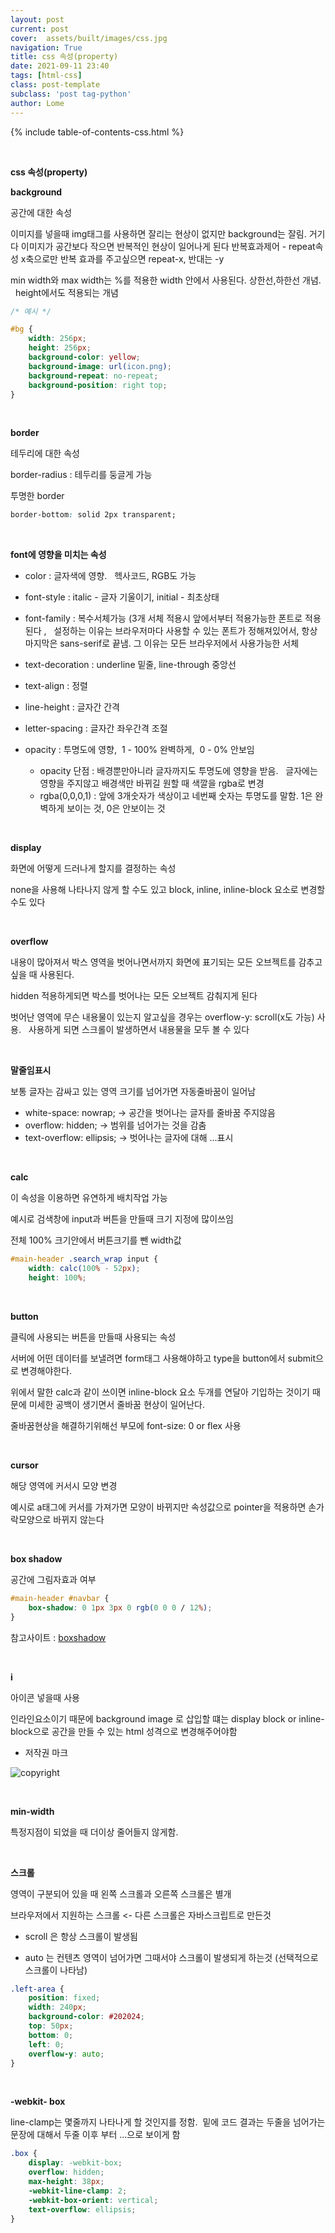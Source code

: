 ```yaml
---
layout: post
current: post
cover:  assets/built/images/css.jpg
navigation: True
title: css 속성(property)
date: 2021-09-11 23:40
tags: [html-css]
class: post-template
subclass: 'post tag-python'
author: Lome
---
```


<span></span>

{% include table-of-contents-css.html %}

<br>

<strong class="subtitle_fontAwesome">css 속성(property)</strong>

<strong class="subtitle2_fontAwesome">background</strong>

공간에 대한 속성

이미지를 넣을때 img태그를 사용하면 잘리는 현상이 없지만 background는 잘림. 거기다 이미지가 공간보다 작으면 반복적인 현상이 일어나게 된다
반복효과제어 - repeat속성 x축으로만 반복 효과를 주고싶으면 repeat-x, 반대는 -y

min width와 max width는 %를 적용한 width 안에서 사용된다. 
상한선,하한선 개념. &#160; height에서도 적용되는 개념
~~~css
/* 예시 */

#bg {
	width: 256px;
	height:	256px;
	background-color: yellow;
	background-image: url(icon.png);
	background-repeat: no-repeat;
	background-position: right top;
}
~~~

<br>

<strong class="subtitle2_fontAwesome">border</strong>

테두리에 대한 속성

border-radius : 테두리를 둥글게 가능

투명한 border
~~~css
border-bottom: solid 2px transparent;
~~~

<br>

<strong class="subtitle2_fontAwesome">font에 영향을 미치는 속성</strong>

- color : 글자색에 영향. &#160; 헥사코드, RGB도 가능
- font-style : italic - 글자 기울이기, initial - 최초상태
- font-family : 복수서체가능 (3개 서체 적용시 앞에서부터 적용가능한 폰트로 적용된다 , &#160; 설정하는 이유는 브라우저마다 사용할 수 있는 폰트가 정해져있어서, 항상 마지막은 sans-serif로 끝냄. 그 이유는 모든 브라우저에서 사용가능한 서체
- text-decoration : underline 밑줄, line-through 중앙선
- text-align : 정렬 
- line-height : 글자간 간격
- letter-spacing : 글자간 좌우간격 조절
- opacity :  투명도에 영향, &#160;1 - 100% 완벽하게,&#160; 0 - 0% 안보임

	- opacity 단점 : 배경뿐만아니라 글자까지도 투명도에 영향을 받음. &#160; 글자에는 영향을 주지않고 배경색만 바뀌길 원할 때 색깔을 rgba로 변경
	- rgba(0,0,0,1) : 앞에 3개숫자가 색상이고 네번째 숫자는 투명도를 말함. 1은 완벽하게 보이는 것, 0은 안보이는 것

<br>

<strong class="subtitle2_fontAwesome">display</strong>

화면에 어떻게 드러나게 할지를 결정하는 속성 

none을 사용해 나타나지 않게 할 수도 있고 block, inline, inline-block 요소로 변경할 수도 있다

<br>

<strong class="subtitle2_fontAwesome">overflow</strong>

내용이 많아져서 박스 영역을 벗어나면서까지 화면에 표기되는 모든 오브젝트를 감추고 싶을 때 사용된다.

hidden 적용하게되면 박스를 벗어나는 모든 오브젝트 감춰지게 된다

벗어난 영역에 무슨 내용물이 있는지 알고싶을 경우는 overflow-y: scroll(x도 가능) 사용. &#160; 사용하게 되면 스크롤이 발생하면서 내용물을 모두 볼 수 있다

<br>

<strong class="subtitle2_fontAwesome">말줄임표시</strong>

보통 글자는 감싸고 있는 영역 크기를 넘어가면 자동줄바꿈이 일어남

- white-space: nowrap; -> 공간을 벗어나는 글자를 줄바꿈 주지않음
- overflow: hidden; -> 범위를 넘어가는 것을 감춤
- text-overflow: ellipsis; -> 벗어나는 글자에 대해 ...표시

<br>

<strong class="subtitle2_fontAwesome">calc</strong>

이 속성을 이용하면 유연하게 배치작업 가능

예시로 검색창에 input과 버튼을 만들때 크기 지정에 많이쓰임

전체 100% 크기안에서 버튼크기를 뺀 width값

~~~css
#main-header .search_wrap input {
	width: calc(100% - 52px);
	height: 100%;
~~~

<br>

<strong class="subtitle2_fontAwesome">button</strong>

클릭에 사용되는 버튼을 만들때 사용되는 속성

서버에 어떤 데이터를 보낼려면 form태그 사용해야하고 type을 button에서 submit으로 변경해야한다.

위에서 말한 calc과 같이 쓰이면 inline-block 요소 두개를 연달아 기입하는 것이기 때문에 미세한 공백이 생기면서 줄바꿈 현상이 일어난다.

줄바꿈현상을 해결하기위해선 부모에 font-size: 0 or flex 사용

<br>

<strong class="subtitle2_fontAwesome">cursor</strong>

해당 영역에 커서시 모양 변경

예시로 a태그에 커서를 가져가면 모양이 바뀌지만 속성값으로 pointer을 적용하면 손가락모양으로 바뀌지 않는다

<br>

<strong class="subtitle2_fontAwesome">box shadow</strong>

공간에 그림자효과 여부

~~~css
#main-header #navbar {
	box-shadow: 0 1px 3px 0 rgb(0 0 0 / 12%);
}
~~~

참고사이트 : <a href="https://www.cssmatic.com/box-shadow" target="_blank">boxshadow</a>

<br>

<strong class="subtitle2_fontAwesome">i</strong>

아이콘 넣을때 사용

인라인요소이기 때문에 background image 로 삽입할 떄는 display block or inline-block으로 공간을 만들 수 있는 html 성격으로 변경해주어야함

- 저작권 마크

![copyright](assets/built/images/copyright.jpg)

<br>

<strong class="subtitle2_fontAwesome">min-width</strong>

특정지점이 되었을 때 더이상 줄어들지 않게함.

<br>

<strong class="subtitle2_fontAwesome">스크롤</strong>

영역이 구분되어 있을 때 왼쪽 스크롤과 오른쪽 스크롤은 별개

브라우저에서 지원하는 스크롤 <- 다른 스크롤은 자바스크립트로 만든것

- scroll 은 항상 스크롤이 발생됨

- auto 는 컨텐츠 영역이 넘어가면 그때서야 스크롤이 발생되게 하는것 (선택적으로 스크롤이 나타남)

~~~css
.left-area {
    position: fixed;
    width: 240px;
    background-color: #202024;
    top: 50px;
    bottom: 0;
    left: 0;
    overflow-y: auto;
}
~~~

<br>

<strong class="subtitle2_fontAwesome">-webkit- box</strong>

line-clamp는 몇줄까지 나타나게 할 것인지를 정함.&#160; 밑에 코드 결과는 두줄을 넘어가는 문장에 대해서 두줄 이후 부터 ...으로 보이게 함

~~~css
.box {
	display: -webkit-box;
	overflow: hidden;
	max-height: 38px;
	-webkit-line-clamp: 2;
	-webkit-box-orient: vertical;
	text-overflow: ellipsis;
}
~~~

